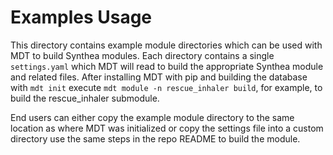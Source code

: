 # Examples Usage

This directory contains example module directories which can be used with MDT to build Synthea modules. Each directory contains a single `settings.yaml` which MDT will read to build the appropriate Synthea module and related files. After installing MDT with pip and building the database with `mdt init` execute `mdt module -n rescue_inhaler build`, for example, to build the rescue_inhaler submodule.

End users can either copy the example module directory to the same location as where MDT was initialized or copy the settings file into a custom directory use the same steps in the repo README to build the module. 
